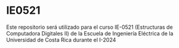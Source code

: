 # IE0521
Este repositorio será utilizado para el curso IE-0521 (Estructuras de Computadora Digitales II) de la Escuela de Ingeniería Eléctrica de la Universidad de Costa Rica durante el I-2024
